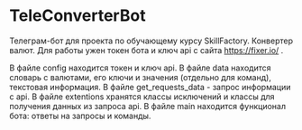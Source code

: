 # TeleConverterBot
Телеграм-бот для проекта по обучающему курсу SkillFactory. Конвертер валют. Для работы ужен токен бота и ключ api с сайта https://fixer.io/ .

В файле config находится токен и ключ api.
В файле data находится словарь с валютами, его ключи и значения (отдельно для команд), текстовая информация.
В файле get_requests_data - запрос информации с api.
В файле extentions хранятся классы исключений и классы для получения данных из запроса api.
В файле main находится функционал бота: ответы на запросы и команды.


